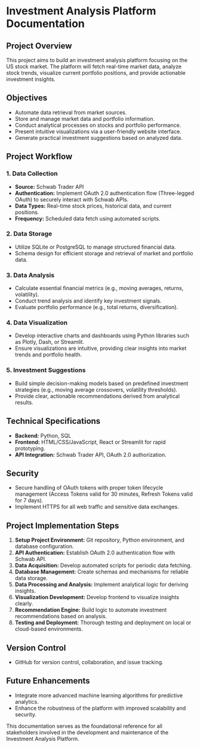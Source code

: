 # Investment Analysis Platform Documentation

## Project Overview

This project aims to build an investment analysis platform focusing on the US stock market. The platform will fetch real-time market data, analyze stock trends, visualize current portfolio positions, and provide actionable investment insights.

## Objectives

* Automate data retrieval from market sources.
* Store and manage market data and portfolio information.
* Conduct analytical processes on stocks and portfolio performance.
* Present intuitive visualizations via a user-friendly website interface.
* Generate practical investment suggestions based on analyzed data.

## Project Workflow

### 1. Data Collection

* **Source:** Schwab Trader API
* **Authentication:** Implement OAuth 2.0 authentication flow (Three-legged OAuth) to securely interact with Schwab APIs.
* **Data Types:** Real-time stock prices, historical data, and current positions.
* **Frequency:** Scheduled data fetch using automated scripts.

### 2. Data Storage

* Utilize SQLite or PostgreSQL to manage structured financial data.
* Schema design for efficient storage and retrieval of market and portfolio data.

### 3. Data Analysis

* Calculate essential financial metrics (e.g., moving averages, returns, volatility).
* Conduct trend analysis and identify key investment signals.
* Evaluate portfolio performance (e.g., total returns, diversification).

### 4. Data Visualization

* Develop interactive charts and dashboards using Python libraries such as Plotly, Dash, or Streamlit.
* Ensure visualizations are intuitive, providing clear insights into market trends and portfolio health.

### 5. Investment Suggestions

* Build simple decision-making models based on predefined investment strategies (e.g., moving average crossovers, volatility thresholds).
* Provide clear, actionable recommendations derived from analytical results.

## Technical Specifications

* **Backend:** Python, SQL
* **Frontend:** HTML/CSS/JavaScript, React or Streamlit for rapid prototyping.
* **API Integration:** Schwab Trader API, OAuth 2.0 authorization.

## Security

* Secure handling of OAuth tokens with proper token lifecycle management (Access Tokens valid for 30 minutes, Refresh Tokens valid for 7 days).
* Implement HTTPS for all web traffic and sensitive data exchanges.

## Project Implementation Steps

1. **Setup Project Environment:** Git repository, Python environment, and database configuration.
2. **API Authentication:** Establish OAuth 2.0 authentication flow with Schwab API.
3. **Data Acquisition:** Develop automated scripts for periodic data fetching.
4. **Database Management:** Create schemas and mechanisms for reliable data storage.
5. **Data Processing and Analysis:** Implement analytical logic for deriving insights.
6. **Visualization Development:** Develop frontend to visualize insights clearly.
7. **Recommendation Engine:** Build logic to automate investment recommendations based on analysis.
8. **Testing and Deployment:** Thorough testing and deployment on local or cloud-based environments.

## Version Control

* GitHub for version control, collaboration, and issue tracking.

## Future Enhancements

* Integrate more advanced machine learning algorithms for predictive analytics.
* Enhance the robustness of the platform with improved scalability and security.

This documentation serves as the foundational reference for all stakeholders involved in the development and maintenance of the Investment Analysis Platform.
